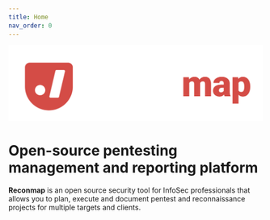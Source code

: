```yaml
---
title: Home
nav_order: 0
---
```


![images/logo.png](images/logo.png)

# Open-source pentesting management and reporting platform

**Reconmap** is an open source security tool for InfoSec professionals that allows you to plan, execute and document pentest and reconnaissance projects for multiple targets and clients.
